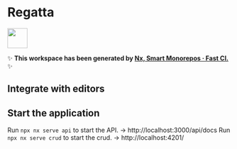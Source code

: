 # Regatta

<a alt="Nx logo" href="https://nx.dev" target="_blank" rel="noreferrer"><img src="https://raw.githubusercontent.com/nrwl/nx/master/images/nx-logo.png" width="45"></a>

✨ **This workspace has been generated by [Nx, Smart Monorepos · Fast CI.](https://nx.dev)** ✨

## Integrate with editors

## Start the application

Run `npx nx serve api` to start the API. -> http://localhost:3000/api/docs
Run `npx nx serve crud` to start the crud. -> http://localhost:4201/
